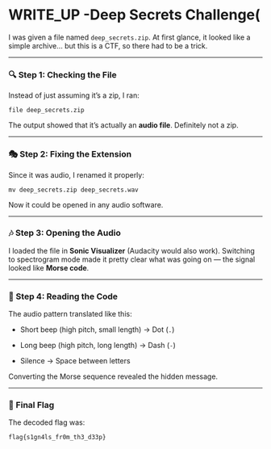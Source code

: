 #  **WRITE\_UP \-Deep Secrets Challenge(**

I was given a file named `deep_secrets.zip`. At first glance, it looked like a simple archive… but this is a CTF, so there had to be a trick.

---

### **🔍 Step 1: Checking the File**

Instead of just assuming it’s a zip, I ran:

`file deep_secrets.zip`

The output showed that it’s actually an **audio file**. Definitely not a zip.

---

### **🎭 Step 2: Fixing the Extension**

Since it was audio, I renamed it properly:

`mv deep_secrets.zip deep_secrets.wav`

Now it could be opened in any audio software.

---

### **🎶 Step 3: Opening the Audio**

I loaded the file in **Sonic Visualizer** (Audacity would also work). Switching to spectrogram mode made it pretty clear what was going on — the signal looked like **Morse code**.

---

### **📡 Step 4: Reading the Code**

The audio pattern translated like this:

* Short beep (high pitch, small length) → Dot (`.`)

* Long beep (high pitch, long length) → Dash (`-`)

* Silence → Space between letters

Converting the Morse sequence revealed the hidden message.

---

### **🏁 Final Flag**

The decoded flag was:

`flag{s1gn4ls_fr0m_th3_d33p}`

